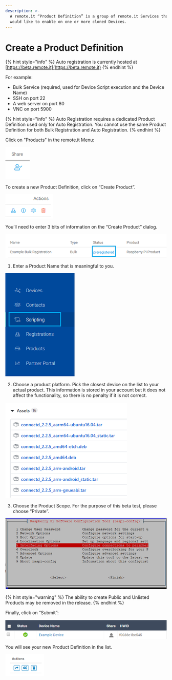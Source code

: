 ```yaml
---
description: >-
  A remote.it “Product Definition” is a group of remote.it Services that you
  would like to enable on one or more cloned Devices.
---
```


# Create a Product Definition

{% hint style="info" %}
Auto registration is currently hosted at [https://beta.remote.it](https://beta.remote.it)
{% endhint %}

For example:

* Bulk Service \(required, used for Device Script execution and the Device Name\)
* SSH on port 22
* A web server on port 80
* VNC on port 5900

{% hint style="info" %}
Auto Registration requires a dedicated Product Definition used only for Auto Registration. You cannot use the same Product Definition for both Bulk Registration and Auto Registration.
{% endhint %}

Click on "Products" in the remote.it Menu:

![](../../.gitbook/assets/image%20%28163%29.png)

To create a new Product Definition, click on “Create Product”.

![](../../.gitbook/assets/image%20%28217%29.png)

You’ll need to enter 3 bits of information on the “Create Product” dialog.

![](../../.gitbook/assets/image%20%28121%29.png)

1. Enter a Product Name that is meaningful to you.

![](../../.gitbook/assets/image%20%28422%29.png)

2. Choose a product platform.  Pick the closest device on the list to your actual product.  This information is stored in your account but it does not affect the functionality, so there is no penalty if it is not correct.

![](../../.gitbook/assets/image%20%28233%29.png)

3. Choose the Product Scope.  For the purpose of this beta test, please choose “Private”.

![](../../.gitbook/assets/image%20%28116%29.png)

{% hint style="warning" %}
The ability to create Public and Unlisted Products may be removed in the release.
{% endhint %}

Finally, click on “Submit”:

![](../../.gitbook/assets/image%20%28188%29.png)

You will see your new Product Definition in the list.

![](../../.gitbook/assets/image%20%28322%29.png)

